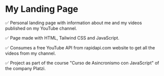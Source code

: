# My Landing Page
✅ Personal landing page with information about me and my videos published on my YouTube channel.

✅ Page made with HTML, Tailwind CSS and JavaScript.

✅ Consumes a free YouTube API from rapidapi.com website to get all the videos from my channel.

✅ Project as part of the course "Curso de Asincronismo con JavaScript" of the company Platzi.
